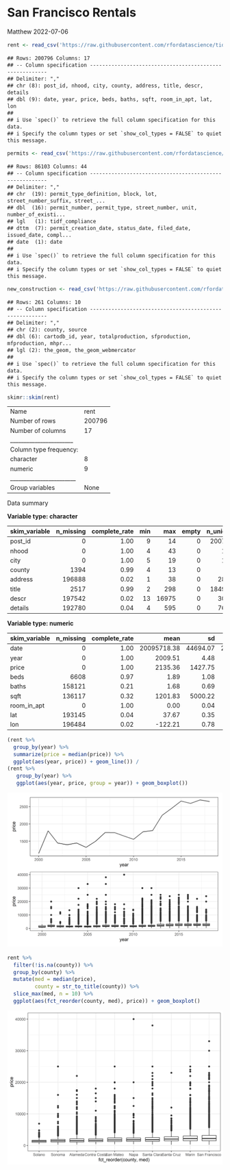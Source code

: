 San Francisco Rentals
================
Matthew
2022-07-06

``` r
rent <- read_csv('https://raw.githubusercontent.com/rfordatascience/tidytuesday/master/data/2022/2022-07-05/rent.csv')
```

    ## Rows: 200796 Columns: 17
    ## -- Column specification --------------------------------------------------------
    ## Delimiter: ","
    ## chr (8): post_id, nhood, city, county, address, title, descr, details
    ## dbl (9): date, year, price, beds, baths, sqft, room_in_apt, lat, lon
    ## 
    ## i Use `spec()` to retrieve the full column specification for this data.
    ## i Specify the column types or set `show_col_types = FALSE` to quiet this message.

``` r
permits <- read_csv('https://raw.githubusercontent.com/rfordatascience/tidytuesday/master/data/2022/2022-07-05/sf_permits.csv')
```

    ## Rows: 86103 Columns: 44
    ## -- Column specification --------------------------------------------------------
    ## Delimiter: ","
    ## chr  (19): permit_type_definition, block, lot, street_number_suffix, street_...
    ## dbl  (16): permit_number, permit_type, street_number, unit, number_of_existi...
    ## lgl   (1): tidf_compliance
    ## dttm  (7): permit_creation_date, status_date, filed_date, issued_date, compl...
    ## date  (1): date
    ## 
    ## i Use `spec()` to retrieve the full column specification for this data.
    ## i Specify the column types or set `show_col_types = FALSE` to quiet this message.

``` r
new_construction <- read_csv('https://raw.githubusercontent.com/rfordatascience/tidytuesday/master/data/2022/2022-07-05/new_construction.csv')
```

    ## Rows: 261 Columns: 10
    ## -- Column specification --------------------------------------------------------
    ## Delimiter: ","
    ## chr (2): county, source
    ## dbl (6): cartodb_id, year, totalproduction, sfproduction, mfproduction, mhpr...
    ## lgl (2): the_geom, the_geom_webmercator
    ## 
    ## i Use `spec()` to retrieve the full column specification for this data.
    ## i Specify the column types or set `show_col_types = FALSE` to quiet this message.

``` r
skimr::skim(rent)
```

|                                                  |        |
|:-------------------------------------------------|:-------|
| Name                                             | rent   |
| Number of rows                                   | 200796 |
| Number of columns                                | 17     |
| \_\_\_\_\_\_\_\_\_\_\_\_\_\_\_\_\_\_\_\_\_\_\_   |        |
| Column type frequency:                           |        |
| character                                        | 8      |
| numeric                                          | 9      |
| \_\_\_\_\_\_\_\_\_\_\_\_\_\_\_\_\_\_\_\_\_\_\_\_ |        |
| Group variables                                  | None   |

Data summary

**Variable type: character**

| skim_variable | n_missing | complete_rate | min |   max | empty | n_unique | whitespace |
|:--------------|----------:|--------------:|----:|------:|------:|---------:|-----------:|
| post_id       |         0 |          1.00 |   9 |    14 |     0 |   200796 |          0 |
| nhood         |         0 |          1.00 |   4 |    43 |     0 |      167 |          0 |
| city          |         0 |          1.00 |   5 |    19 |     0 |      104 |          0 |
| county        |      1394 |          0.99 |   4 |    13 |     0 |       10 |          0 |
| address       |    196888 |          0.02 |   1 |    38 |     0 |     2869 |          0 |
| title         |      2517 |          0.99 |   2 |   298 |     0 |   184961 |          0 |
| descr         |    197542 |          0.02 |  13 | 16975 |     0 |     3025 |          0 |
| details       |    192780 |          0.04 |   4 |   595 |     0 |     7667 |          0 |

**Variable type: numeric**

| skim_variable | n_missing | complete_rate |        mean |       sd |          p0 |         p25 |         p50 |        p75 |        p100 | hist  |
|:--------------|----------:|--------------:|------------:|---------:|------------:|------------:|------------:|-----------:|------------:|:------|
| date          |         0 |          1.00 | 20095718.38 | 44694.07 | 20000902.00 | 20050227.00 | 20110924.00 | 20120805.0 | 20180717.00 | ▁▇▁▆▃ |
| year          |         0 |          1.00 |     2009.51 |     4.48 |     2000.00 |     2005.00 |     2011.00 |     2012.0 |     2018.00 | ▁▇▁▆▃ |
| price         |         0 |          1.00 |     2135.36 |  1427.75 |      220.00 |     1295.00 |     1800.00 |     2505.0 |    40000.00 | ▇▁▁▁▁ |
| beds          |      6608 |          0.97 |        1.89 |     1.08 |        0.00 |        1.00 |        2.00 |        3.0 |       12.00 | ▇▂▁▁▁ |
| baths         |    158121 |          0.21 |        1.68 |     0.69 |        1.00 |        1.00 |        2.00 |        2.0 |        8.00 | ▇▁▁▁▁ |
| sqft          |    136117 |          0.32 |     1201.83 |  5000.22 |       80.00 |      750.00 |     1000.00 |     1360.0 |   900000.00 | ▇▁▁▁▁ |
| room_in_apt   |         0 |          1.00 |        0.00 |     0.04 |        0.00 |        0.00 |        0.00 |        0.0 |        1.00 | ▇▁▁▁▁ |
| lat           |    193145 |          0.04 |       37.67 |     0.35 |       33.57 |       37.40 |       37.76 |       37.8 |       40.43 | ▁▁▅▇▁ |
| lon           |    196484 |          0.02 |     -122.21 |     0.78 |     -123.20 |     -122.42 |     -122.26 |     -122.0 |      -74.20 | ▇▁▁▁▁ |

``` r
(rent %>% 
  group_by(year) %>% 
  summarize(price = median(price)) %>% 
  ggplot(aes(year, price)) + geom_line()) /
(rent %>% 
   group_by(year) %>% 
   ggplot(aes(year, price, group = year)) + geom_boxplot())
```

![](San-Fransisco-Rentals_files/figure-gfm/unnamed-chunk-3-1.png)<!-- -->

``` r
rent %>% 
  filter(!is.na(county)) %>% 
  group_by(county) %>% 
  mutate(med = median(price),
         county = str_to_title(county)) %>% 
  slice_max(med, n = 10) %>% 
  ggplot(aes(fct_reorder(county, med), price)) + geom_boxplot()
```

![](San-Fransisco-Rentals_files/figure-gfm/unnamed-chunk-4-1.png)<!-- -->
